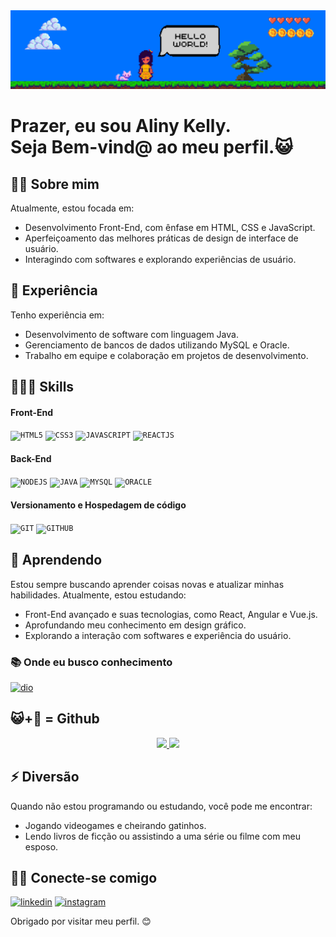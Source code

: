 <div align="center">
<img width="auto" src="https://raw.githubusercontent.com/AlinyKelly/AlinyKelly/main/public/assets/image/banner.png" alt="Banner estilo pixel art com a frase Hello World" />
</div>

<p align='center'>
<h1> Prazer, eu sou Aliny Kelly.
<br>
Seja Bem-vind@ ao meu perfil.😺</h1>
</p>

<h2>🐱‍💻 Sobre mim</h2>

Atualmente, estou focada em:

- Desenvolvimento Front-End, com ênfase em HTML, CSS e JavaScript.
- Aperfeiçoamento das melhores práticas de design de interface de usuário.
- Interagindo com softwares e explorando experiências de usuário.

<h2>💼 Experiência</h2>

Tenho experiência em:

- Desenvolvimento de software com linguagem Java.
- Gerenciamento de bancos de dados utilizando MySQL e Oracle.
- Trabalho em equipe e colaboração em projetos de desenvolvimento.

<h2>👩🏽‍💻 Skills</h2>
<h4>Front-End</h4>
<code><img width="40px" src="https://cdn.jsdelivr.net/gh/devicons/devicon/icons/html5/html5-original-wordmark.svg" title = "HTML5"/></code>
<code><img width="40px" src="https://cdn.jsdelivr.net/gh/devicons/devicon/icons/css3/css3-original-wordmark.svg" title = "CSS3"/></code>
<code><img width="40px" src="https://cdn.jsdelivr.net/gh/devicons/devicon/icons/javascript/javascript-original.svg" title = "JAVASCRIPT"/></code>
<code><img width="40px" src="https://cdn.jsdelivr.net/gh/devicons/devicon/icons/react/react-original.svg" title = "REACTJS"/></code>

<h4>Back-End</h4>
<code><img width="40px" src="https://cdn.jsdelivr.net/gh/devicons/devicon/icons/nodejs/nodejs-original.svg" title = "NODEJS"/></code>
<code><img width="40px" src="https://cdn.jsdelivr.net/gh/devicons/devicon/icons/java/java-original.svg" title = "JAVA"/></code>
<code><img width="40px" src="https://cdn.jsdelivr.net/gh/devicons/devicon/icons/mysql/mysql-original.svg" title = "MYSQL"/></code>
<code><img width="40px" src="https://cdn.jsdelivr.net/gh/devicons/devicon/icons/oracle/oracle-original.svg" title = "ORACLE"/></code>

<h4>Versionamento e Hospedagem de código</h4>
<code><img width="40px" src="https://cdn.jsdelivr.net/gh/devicons/devicon/icons/git/git-original.svg" title = "GIT"/></code>
<code><img width="40px" src="https://cdn.jsdelivr.net/gh/devicons/devicon/icons/github/github-original.svg" title = "GITHUB"/></code>

<h2>🌱 Aprendendo </h2>

Estou sempre buscando aprender coisas novas e atualizar minhas habilidades. Atualmente, estou estudando:

- Front-End avançado e suas tecnologias, como React, Angular e Vue.js.
- Aprofundando meu conhecimento em design gráfico.
- Explorando a interação com softwares e experiência do usuário.

<h3>📚 Onde eu busco conhecimento</h3>

[<img src='https://hermes.digitalinnovation.one/assets/diome/logo-full.svg' alt='dio' height='40'>](https://www.dio.me/users/alinykellyfs)

<h2>😺+🐙 = Github </h2>
<p align="center">
<a href="https://github.com/alinykelly">
  <img height="180em" src="https://github-readme-stats-eight-theta.vercel.app/api?username=alinykelly&show_icons=true&theme=dracula&include_all_commits=true&count_private=true"/>
  <img height="180em" src="https://github-readme-stats-eight-theta.vercel.app/api/top-langs/?username=alinykelly&layout=compact&langs_count=8&theme=dracula"/>
</a>
</p>

<h2>⚡ Diversão </h2>

Quando não estou programando ou estudando, você pode me encontrar:

- Jogando videogames e cheirando gatinhos.
- Lendo livros de ficção ou assistindo a uma série ou filme com meu esposo.

<h2>🤝🏽 Conecte-se comigo</h2>
  
[<img src='https://img.icons8.com/nolan/64/linkedin.png' alt='linkedin' height='50'>](https://www.linkedin.com/in/alinykelly/)  [<img src='https://img.icons8.com/nolan/64/instagram-new.png' alt='instagram' height='50'>](https://www.instagram.com/alinykellyfs/)


Obrigado por visitar meu perfil. 😊
